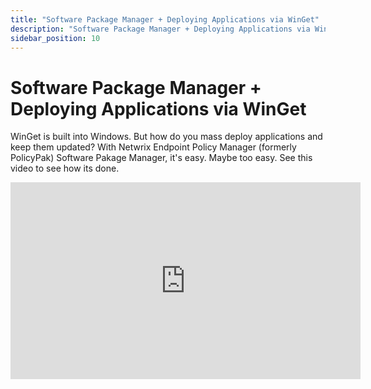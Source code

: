 ```yaml
---
title: "Software Package Manager + Deploying Applications via WinGet"
description: "Software Package Manager + Deploying Applications via WinGet"
sidebar_position: 10
---
```

# Software Package Manager + Deploying Applications via WinGet

WinGet is built into Windows. But how do you mass deploy applications and keep them updated? With
Netwrix Endpoint Policy Manager (formerly PolicyPak) Software Pakage Manager, it's easy. Maybe too
easy. See this video to see how its done.

<iframe width="560" height="315" src="https://www.youtube.com/embed/eOtaNd-2dyE?si=rXhaX5-QD95U2OHp" title="YouTube video player" frameborder="0" allow="accelerometer; autoplay; clipboard-write; encrypted-media; gyroscope; picture-in-picture; web-share" referrerpolicy="strict-origin-when-cross-origin" allowfullscreen></iframe>
